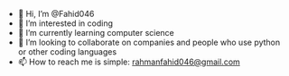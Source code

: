 - 👋 Hi, I’m @Fahid046
- 👀 I’m interested in coding 
- 🌱 I’m currently learning computer science
- 💞️ I’m looking to collaborate on companies and people who use python or other coding languages
- 📫 How to reach me is simple: rahmanfahid046@gmail.com

<!---
Fahid046/Fahid046 is a ✨ special ✨ repository because its `README.md` (this file) appears on your GitHub profile.
You can click the Preview link to take a look at your changes.
--->
